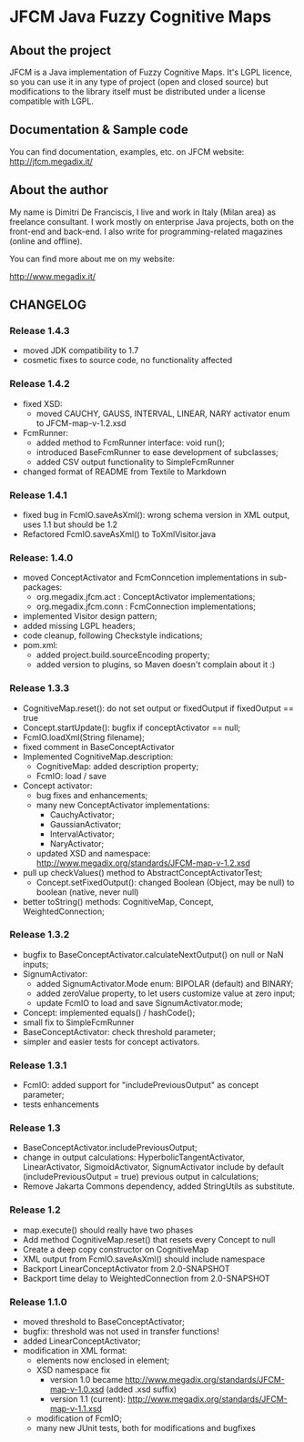 # JFCM Java Fuzzy Cognitive Maps

## About the project

JFCM is a Java implementation of Fuzzy Cognitive Maps. It's LGPL licence, so you
can use it in any type of project (open and closed source) but modifications to
the library itself must be distributed under a license compatible with LGPL.

## Documentation & Sample code

You can find documentation, examples, etc. on JFCM website:
http://jfcm.megadix.it/

## About the author

My name is Dimitri De Franciscis, I live and work in Italy (Milan area) as freelance consultant. I work mostly on enterprise Java projects, both on the front-end and back-end. I also write for programming-related magazines (online and offline).

You can find more about me on my website:

http://www.megadix.it/

## CHANGELOG

### Release 1.4.3

* moved JDK compatibility to 1.7
* cosmetic fixes to source code, no functionality affected

### Release 1.4.2

* fixed XSD:
  * moved CAUCHY, GAUSS, INTERVAL, LINEAR, NARY activator enum to JFCM-map-v-1.2.xsd
* FcmRunner:
  * added method to FcmRunner interface: void run();
  * introduced BaseFcmRunner to ease development of subclasses;
  * added CSV output functionality to SimpleFcmRunner
* changed format of README from Textile to Markdown

### Release 1.4.1

* fixed bug in FcmIO.saveAsXml(): wrong schema version in XML output, uses 1.1 but should be 1.2
* Refactored FcmIO.saveAsXml() to ToXmlVisitor.java

### Release: 1.4.0

* moved ConceptActivator and FcmConncetion implementations in sub-packages:
  * org.megadix.jfcm.act : ConceptActivator implementations;
  * org.megadix.jfcm.conn : FcmConnection implementations;
* implemented Visitor design pattern;
* added missing LGPL headers;
* code cleanup, following Checkstyle indications;
* pom.xml:
  * added project.build.sourceEncoding property;
  * added version to plugins, so Maven doesn't complain about it :)

### Release 1.3.3

* CognitiveMap.reset(): do not set output or fixedOutput if fixedOutput == true
* Concept.startUpdate(): bugfix if conceptActivator == null;
* FcmIO.loadXml(String filename);
* fixed comment in BaseConceptActivator
* Implemented CognitiveMap.description:
  * CognitiveMap: added description property;
  *  FcmIO: load / save
* Concept activator:
  * bug fixes and enhancements;
  * many new ConceptActivator implementations:
    * CauchyActivator;
    * GaussianActivator;
    * IntervalActivator;
    * NaryActivator;
  * updated XSD and namespace: http://www.megadix.org/standards/JFCM-map-v-1.2.xsd
* pull up checkValues() method to AbstractConceptActivatorTest;
  * Concept.setFixedOutput(): changed Boolean (Object, may be null) to boolean (native, never null)
* better toString() methods: CognitiveMap, Concept, WeightedConnection;

### Release 1.3.2

* bugfix to BaseConceptActivator.calculateNextOutput() on null or NaN inputs;
* SignumActivator:
  * added SignumActivator.Mode enum: BIPOLAR (default) and BINARY;
  * added zeroValue property, to let users customize value at zero input;
  * update FcmIO to load and save SignumActivator.mode;
* Concept: implemented equals() / hashCode();
* small fix to SimpleFcmRunner
* BaseConceptActivator: check threshold parameter;
* simpler and easier tests for concept activators.

### Release 1.3.1

* FcmIO: added support for "includePreviousOutput" as concept parameter;
* tests enhancements

### Release 1.3

* BaseConceptActivator.includePreviousOutput;
* change in output calculations: HyperbolicTangentActivator, LinearActivator,
SigmoidActivator, SignumActivator include by default (includePreviousOutput =
true) previous output in calculations;
* Remove Jakarta Commons dependency, added StringUtils as substitute.

### Release 1.2

* map.execute() should really have two phases
* Add method CognitiveMap.reset() that resets every Concept to null
* Create a deep copy constructor on CognitiveMap
* XML output from FcmIO.saveAsXml() should include namespace
* Backport LinearConceptActivator from 2.0-SNAPSHOT
* Backport time delay to WeightedConnection from 2.0-SNAPSHOT

### Release 1.1.0

* moved threshold to BaseConceptActivator;
* bugfix: threshold was not used in transfer functions!
* added LinearConceptActivator;
* modification in XML format:
  * <param> elements now enclosed in <params> element;
  * XSD namespace fix
    * version 1.0 became http://www.megadix.org/standards/JFCM-map-v-1.0.xsd
    (added .xsd suffix)
    * version 1.1 (current):
    http://www.megadix.org/standards/JFCM-map-v-1.1.xsd
  * modification of FcmIO;
  * many new JUnit tests, both for modifications and bugfixes
